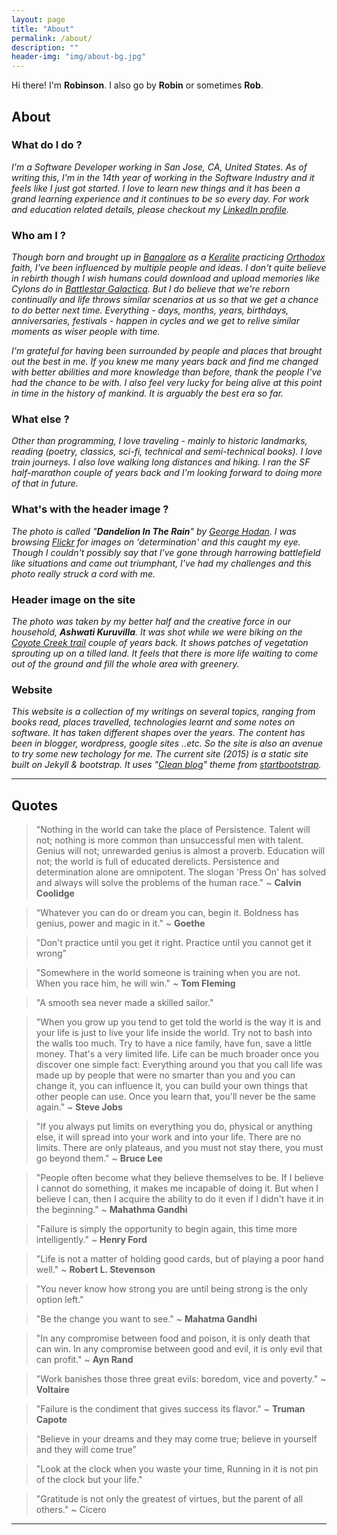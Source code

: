 ```yaml
---
layout: page
title: "About"
permalink: /about/
description: ""
header-img: "img/about-bg.jpg"
---
```


Hi there! I'm **Robinson**. 
I also go by **Robin** or sometimes **Rob**. 

## About

### What do I do ? 

_I'm a Software Developer working in San Jose, CA, United States. 
As of writing this, I'm in the 14th year of working in the Software Industry and it feels like I just got started. 
I love to learn new things and it has been a grand learning experience and it continues to be so every day.
For work and education related details, please checkout my [LinkedIn profile](https://www.linkedin.com/in/robinsonraju)._

### Who am I ?
_Though born and brought up in [Bangalore](https://en.wikipedia.org/wiki/Bangalore) as a [Keralite](https://en.wikipedia.org/wiki/Kerala) practicing [Orthodox](https://en.wikipedia.org/wiki/Malankara_Orthodox_Syrian_Church) faith, I've been influenced by multiple people and ideas. I don't quite believe in rebirth though I wish humans could download and upload memories like Cylons do in [Battlestar Galactica](https://en.wikipedia.org/wiki/Battlestar_Galactica_%282004_TV_series%29). But I do believe that we're reborn continually and life throws similar scenarios at us so that we get a chance to do better next time. Everything - days, months, years, birthdays, anniversaries, festivals - happen in cycles and we get to relive similar moments as wiser people with time._  

_I'm grateful for having been surrounded by people and places that brought out the best in me. If you knew me many years back and find me changed with better abilities and more knowledge than before, thank the people I've had the chance to be with. I also feel very lucky for being alive at this point in time in the history of mankind. It is arguably the best era so far._ 

### What else ? 
_Other than programming, I love traveling - mainly to historic landmarks, reading (poetry, classics, sci-fi, technical and semi-technical books). I love train journeys. I also love walking long distances and hiking. I ran the SF half-marathon couple of years back and I'm looking forward to doing more of that in future._

### What's with the header image ? 
_The photo is called "**Dandelion In The Rain**" by [George Hodan](http://www.publicdomainpictures.net/view-image.php?image=069205). I was browsing [Flickr](https://www.flickr.com/photos/pictoquotes/13946048982/in/photostream/) for images on 'determination' and this caught my eye. Though I couldn't possibly say that I've gone through harrowing battlefield like situations and came out triumphant, I've had my challenges and this photo really struck a cord with me._

### Header image on the site
_The photo was taken by my better half and the creative force in our household, **Ashwati Kuruvilla**. It was shot while we were biking on the [Coyote Creek trail](http://www.traillink.com/trail/coyote-creek-trail-%28san-jose%29.aspx) couple of years back. It shows patches of vegetation sprouting up on a tilled land. It feels that there is more life waiting to come out of the ground and fill the whole area with greenery._

### Website
_This website is a collection of my writings on several topics, ranging from books read, places travelled, technologies learnt and some notes on software. It has taken different shapes over the years. The content has been in blogger, wordpress, google sites ..etc. So the site is also an avenue to try some new techology for me. The current site (2015) is a static site built on Jekyll & bootstrap. It uses "[Clean blog](https://github.com/IronSummitMedia/startbootstrap-clean-blog-jekyll)" theme from [startbootstrap](http://startbootstrap.com)._

---

## Quotes

> "Nothing in the world can take the place of Persistence. Talent will not; nothing is more common than unsuccessful men with talent. Genius will not; unrewarded genius is almost a proverb. Education will not; the world is full of educated derelicts. Persistence and determination alone are omnipotent. The slogan 'Press On' has solved and always will solve the problems of the human race." ~ **Calvin Coolidge**

> “Whatever you can do or dream you can, begin it. Boldness has genius, power and magic in it.” ~ **Goethe**

> "Don't practice until you get it right. Practice until you cannot get it wrong"

> "Somewhere in the world someone is training when you are not. When you race him, he will win." 
~ **Tom Fleming**

> "A smooth sea never made a skilled sailor."

> "When you grow up you tend to get told the world is the way it is and your life is just to live your life inside the world. Try not to bash into the walls too much. Try to have a nice family, have fun, save a little money. That's a very limited life. Life can be much broader once you discover one simple fact: Everything around you that you call life was made up by people that were no smarter than you and you can change it, you can influence it, you can build your own things that other people can use.
Once you learn that, you'll never be the same again."
~ **Steve Jobs**

> "If you always put limits on everything you do, physical or anything else, it will spread into your work and into your life. There are no limits. There are only plateaus, and you must not stay there, you must go beyond them."
~ **Bruce Lee**

> "People often become what they believe themselves to be. If I believe I cannot do something, it makes me incapable of doing it. But when I believe I can, then I acquire the ability to do it even if I didn't have it in the beginning."
~ **Mahathma Gandhi**

> "Failure is simply the opportunity to begin again, this time more intelligently." 
~ **Henry Ford**

> "Life is not a matter of holding good cards, but of playing a poor hand well." 
~ **Robert L. Stevenson**

> "You never know how strong you are until being strong is the only option left."

> "Be the change you want to see."
~ **Mahatma Gandhi**

> "In any compromise between food and poison, it is only death that can win. In any compromise between good and evil, it is only evil that can profit."
~ **Ayn Rand**

> "Work banishes those three great evils: boredom, vice and poverty."
~ **Voltaire**

> "Failure is the condiment that gives success its flavor."
~ **Truman Capote**

> “Believe in your dreams and they may come true; believe in yourself and they will come true”

> "Look at the clock when you waste your time, Running in it is not pin of the clock but your life."

> "Gratitude is not only the greatest of virtues, but the parent of all others." 
~ Cicero 

---
